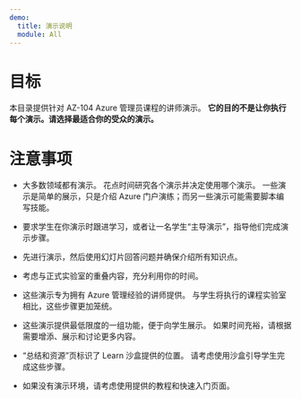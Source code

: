 ```yaml
---
demo:
  title: 演示说明
  module: All
---
```


# 目标

本目录提供针对 AZ-104 Azure 管理员课程的讲师演示。 **它的目的不是让你执行每个演示。请选择最适合你的受众的演示。**

# 注意事项

- 大多数领域都有演示。 花点时间研究各个演示并决定使用哪个演示。  一些演示是简单的展示，只是介绍 Azure 门户演练；而另一些演示可能需要脚本编写技能。 

- 要求学生在你演示时跟进学习，或者让一名学生“主导演示”，指导他们完成演示步骤。

- 先进行演示，然后使用幻灯片回答问题并确保介绍所有知识点。

- 考虑与正式实验室的重叠内容，充分利用你的时间。 

- 这些演示专为拥有 Azure 管理经验的讲师提供。  与学生将执行的课程实验室相比，这些步骤更加笼统。 

- 这些演示提供最低限度的一组功能，便于向学生展示。  如果时间充裕，请根据需要增添、展示和讨论更多内容。 

- “总结和资源”页标识了 Learn 沙盒提供的位置。 请考虑使用沙盒引导学生完成这些步骤。

- 如果没有演示环境，请考虑使用提供的教程和快速入门页面。 
